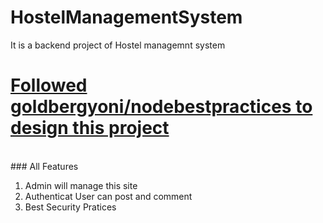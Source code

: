 # HostelManagementSystem

It is a backend project of Hostel managemnt system
<br />
# [Followed goldbergyoni/nodebestpractices to design this project](https://github.com/goldbergyoni/nodebestpractices/)

<br/>
### All Features

<br />

1. Admin will manage this site
2. Authenticat User can post and comment
3. Best Security Pratices

